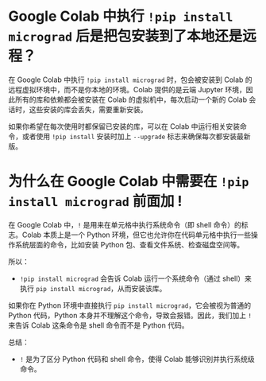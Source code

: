 # Google Colab 中执行 `!pip install micrograd`  后是把包安装到了本地还是远程？

在 Google Colab 中执行 `!pip install micrograd` 时，包会被安装到 Colab 的远程虚拟环境中，而不是你本地的环境。Colab 提供的是云端 Jupyter 环境，因此所有的库和依赖都会被安装在 Colab 的虚拟机中，每次启动一个新的 Colab 会话时，这些安装的库会丢失，需要重新安装。

如果你希望在每次使用时都保留已安装的库，可以在 Colab 中运行相关安装命令，或者使用 `!pip install` 安装时加上 `--upgrade` 标志来确保每次都安装最新版。

# 为什么在 Google Colab 中需要在 `!pip install micrograd` 前面加 !

在 Google Colab 中，`!` 是用来在单元格中执行系统命令（即 shell 命令）的标志。Colab 本质上是一个 Python 环境，但它也允许你在代码单元格中执行一些操作系统层面的命令，比如安装 Python 包、查看文件系统、检查磁盘空间等。

所以：

* `!pip install micrograd` 会告诉 Colab 运行一个系统命令（通过 shell）来执行 `pip install micrograd`，从而安装该库。

如果你在 Python 环境中直接执行 `pip install micrograd`，它会被视为普通的 Python 代码，Python 本身并不理解这个命令，导致会报错。因此，我们加上 `!` 来告诉 Colab 这条命令是 shell 命令而不是 Python 代码。

总结：

* `!` 是为了区分 Python 代码和 shell 命令，使得 Colab 能够识别并执行系统级命令。

